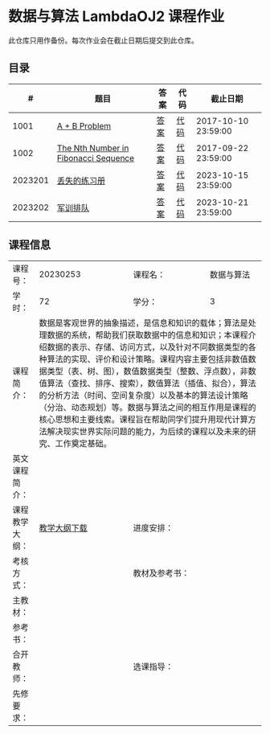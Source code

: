 # 数据与算法 LambdaOJ2 课程作业

此仓库只用作备份。每次作业会在截止日期后提交到此仓库。

## 目录

| #       | 题目                                            | 答案                   | 代码                     | 截止日期            |
| ------- | ----------------------------------------------- | ---------------------- | ------------------------ | ------------------- |
| 1001    | [A + B Problem](1001.md)                        | [答案](1001_ans.md)    | [代码](1001_code.cpp)    | 2017-10-10 23:59:00 |
| 1002    | [The Nth Number in Fibonacci Sequence](1002.md) | [答案](1002_ans.md)    | [代码](1002_code.cpp)    | 2017-09-22 23:59:00 |
| 2023201 | [丢失的练习册](2023201.md)                      | [答案](2023201_ans.md) | [代码](2023201_code.cpp) | 2023-10-15 23:59:00 |
| 2023202 | [军训排队](2023202.md)                          | [答案](2023202_ans.md) | [代码](2023202_code.cpp) | 2023-10-21 23:59:00 |

## 课程信息

<table>
  <tr>
    <td>课程号：</td>
    <td>20230253</td>
    <td>课程名：</td>
    <td>数据与算法</td>
  </tr>
  <tr>
    <td>学时：</td>
    <td>72</td>
    <td>学分：</td>
    <td>3</td>
  </tr>
  <tr>
    <td>课程简介：</td>
    <td colspan="3">数据是客观世界的抽象描述，是信息和知识的载体；算法是处理数据的系统，帮助我们获取数据中的信息和知识；本课程介绍数据的表示、存储、访问方式，以及针对不同数据类型的各种算法的实现、评价和设计策略。课程内容主要包括非数值数据类型（表、树、图），数值数据类型（整数、浮点数），非数值算法（查找、排序、搜索），数值算法（插值、拟合），算法的分析方法（时间、空间复杂度）以及基本的算法设计策略（分治、动态规划）等。数据与算法之间的相互作用是课程的核心思想和主要线索。课程旨在帮助同学们提升用现代计算方法解决现实世界实际问题的能力，为后续的课程以及未来的研究、工作奠定基础。</td>
  <tr>
    <td>英文课程简介：</td>
    <td colspan="3"></td>
  </tr>
  <tr>
    <td>课程教学大纲：</td>
    <td><a href="http://zhjwxk.cic.tsinghua.edu.cn/kc.kcKcb.do?m=down&p_id=20230253">教学大纲下载</a></td>
    <td>进度安排：</td>
    <td></td>
  </tr>
  <tr>
    <td>考核方式：</td>
    <td></td>
    <td>教材及参考书：</td>
    <td></td>
  </tr>
  <tr>
    <td>主教材：</td>
    <td colspan="3"></td>
  </tr>
  <tr>
    <td>参考书：</td>
    <td colspan="3"></td>
  </tr>
  <tr>
    <td>合开教师：</td>
    <td></td>
    <td>选课指导：</td>
    <td></td>
  </tr>
  <tr>
    <td>先修要求：</td>
    <td colspan="3"></td>
  </tr>
</table>